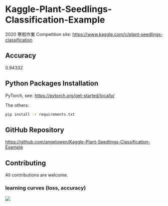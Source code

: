 # Kaggle-Plant-Seedlings-Classification-Example
2020 寒假作業
Competition site: https://www.kaggle.com/c/plant-seedlings-classification

## Accuracy

0.94332

## Python Packages Installation

PyTorch, see: https://pytorch.org/get-started/locally/

The others:

```bash
pip install -r requirements.txt
```

## GitHub Repository

https://github.com/angelowen/Kaggle-Plant-Seedlings-Classification-Example

## Contributing

All contributions are welcome.

### learning curves (loss, accuracy)

![](https://i.imgur.com/cTPIiys.png)